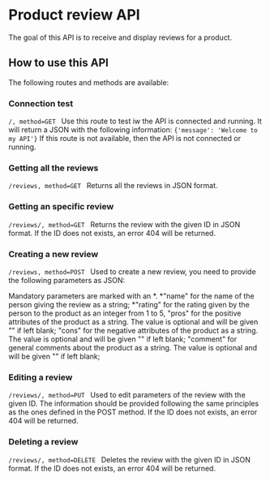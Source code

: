 # Product review API
The goal of this API is to receive and display reviews for a product.


## How to use this API

The following routes and methods are available:

### Connection test
<code>/, method=GET </code>
Use this route to test iw the API is connected and running. It will return a JSON with the following information: 
<code>{'message': 'Welcome to my API'}</code>
If this route is not available, then the API is not connected or running.

### Getting all the reviews
<code>/reviews, method=GET </code>
Returns all the reviews in JSON format.

### Getting an specific review
<code>/reviews/<id>, method=GET </code>
Returns the review with the given ID in JSON format. If the ID does not exists, an error 404 will be returned.

### Creating a new review
<code>/reviews, method=POST </code>
Used to create a new review, you need to provide the following parameters as JSON:

Mandatory parameters are marked with an *.
*"name" for the name of the person giving the review as a string;
*"rating" for the rating given by the person to the product as an integer from 1 to 5,
"pros" for the positive attributes of the product as a string. The value is optional and will be given "" if left blank;
"cons" for the negative attributes of the product as a string. The value is optional and will be given "" if left blank;
"comment" for general comments about the product as a string. The value is optional and will be given "" if left blank;

### Editing a review
<code>/reviews/<id>, method=PUT </code>
Used to edit parameters of the review with the given ID. The information should be provided following the same principles as the ones defined in the POST method. If the ID does not exists, an error 404 will be returned.

### Deleting a review
<code>/reviews/<id>, method=DELETE </code>
Deletes the review with the given ID in JSON format. If the ID does not exists, an error 404 will be returned.